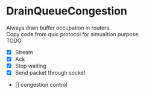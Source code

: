 # DrainQueueCongestion
Always drain buffer occupation in routers.  
Copy code from quic protocol for simualtion purpose.  
TODO  
- [x] Stream  
- [x] Ack  
- [x] Stop waiting  
- [x] Send packet through socket  
- [] congestion control   
